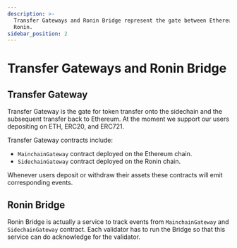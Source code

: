 ```yaml
---
description: >-
  Transfer Gateways and Ronin Bridge represent the gate between Ethereum and
  Ronin.
sidebar_position: 2
---
```


# Transfer Gateways and Ronin Bridge

## Transfer Gateway

Transfer Gateway is the gate for token transfer onto the sidechain and the subsequent transfer back to Ethereum. At the moment we support our users depositing on ETH, ERC20, and ERC721.

Transfer Gateway contracts include:

* `MainchainGateway` contract deployed on the Ethereum chain.
* `SidechainGateway` contract deployed on the Ronin chain.

Whenever users deposit or withdraw their assets these contracts will emit corresponding events.

## Ronin Bridge

Ronin Bridge is actually a service to track events from `MainchainGateway` and `SidechainGateway` contract. Each validator has to run the Bridge so that this service can do acknowledge for the validator.
